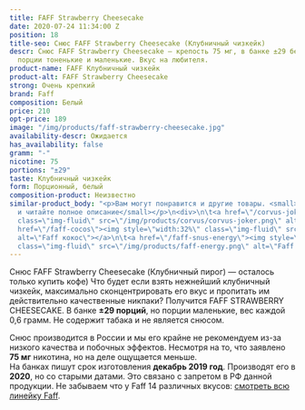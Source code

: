 ```yaml
---
title: FAFF Strawberry Cheesecake
date: 2020-07-24 11:34:00 Z
position: 18
title-seo: Снюс FAFF Strawberry Cheesecake (Клубничный чизкейк)
descr: Снюс FAFF Strawberry Cheesecake — крепость 75 мг, в банке ±29 белых порций,
  порции тоненькие и маленькие. Вкус на любителя.
product-name: FAFF Клубничный чизкейк
product-alt: FAFF Strawberry Cheesecake
strong: Очень крепкий
brand: Faff
composition: Белый
price: 210
opt-price: 189
image: "/img/products/faff-strawberry-cheesecake.jpg"
availability-descr: Ожидается
has_availability: false
gramm: "-"
nicotine: 75
portions: "±29"
taste: Клубничный чизкейк
form: Порционный, белый
composition-product: Неизвестно
similar-product_body: "<p>Вам могут понравится и другие товары. <small>Жмите на картинки
  и читайте полное описание</small></p>\n<div>\n\t<a href=\"/corvus-joker\"><img style=\"width:32%\"
  class=\"img-fluid\" src=\"/img/products/corvus/corvus-joker.png\" alt=\"Корвус джокер\"></a>\n\t<a
  href=\"/faff-cocos\"><img style=\"width:32%\" class=\"img-fluid\" src=\"/img/products/faff-cocos.png\"
  alt=\"Faff кокос\"></a>\n\t<a href=\"/faff-snus-energy\"><img style=\"width:32%\"
  class=\"img-fluid\" src=\"/img/products/faff-energy.png\" alt=\"Faff Enedry\"></a>\n</div>"
---
```


Снюс FAFF Strawberry Cheesecake (Клубничный пирог) — осталось только купить кофе) Что будет если взять нежнейший клубничный чизкейк, максимально сконцентрировать его вкус и пропитать им действительно качественные никпаки? Получится FAFF STRAWBERRY CHEESECAKE.
В банке **±29 порций**, но порции маленькие, вес каждой 0,6 грамм. Не содержит табака и не является снюсом.

Снюс производится в России и мы его крайне не рекомендуем из-за низкого качества и побочных эффектов. Несмотря на то, что заявлено **75 мг** никотина, но на деле ощущается меньше.<br>
На банках пишут срок изготовления **декабрь 2019 год**. Производят его в **2020**, но со старыми датами. Это связано с запретом в РФ данной продукции.
Не забываем что у Faff 14 различных вкусов: [смотреть всю линейку Faff](/faff).